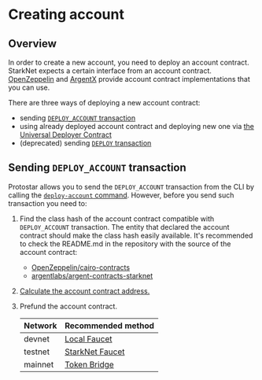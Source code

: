 # Creating account

## Overview

In order to create a new account, you need to deploy an account contract. StarkNet expects a certain interface from an account contract. [OpenZeppelin](https://github.com/OpenZeppelin/cairo-contracts/blob/main/src/openzeppelin/account/presets/Account.cairo) and [ArgentX](https://github.com/argentlabs/argent-contracts-starknet/blob/develop/contracts/account/ArgentAccount.cairo) provide account contract implementations that you can use.

There are three ways of deploying a new account contract:
- sending [`DEPLOY_ACCOUNT` transaction](https://github.com/starkware-libs/cairo-lang/releases/tag/v0.10.1)
- using already deployed account contract and deploying new one via [the Universal Deployer Contract](https://community.starknet.io/t/universal-deployer-contract-proposal/1864)
- (deprecated) sending [`DEPLOY` transaction](https://docs.starknet.io/documentation/develop/Blocks/transactions/#deploy_transaction)

## Sending `DEPLOY_ACCOUNT` transaction 

Protostar allows you to send the `DEPLOY_ACCOUNT` transaction from the CLI by calling the [`deploy-account` command](/docs/cli-reference#deploy-account).
However, before you send such transaction you need to:
1. Find the class hash of the account contract compatible with `DEPLOY_ACCOUNT` transaction. The entity that declared the account contract should make the class hash easily available. It's recommended to check the README.md in the repository with the source of the account contract:
   - [OpenZeppelin/cairo-contracts](https://github.com/OpenZeppelin/cairo-contracts)
   - [argentlabs/argent-contracts-starknet](https://github.com/argentlabs/argent-contracts-starknet)
2. [Calculate the account contract address.](https://github.com/starkware-libs/cairo-lang/blob/ed6cf8d6cec50a6ad95fa36d1eb4a7f48538019e/src/starkware/starknet/services/api/gateway/contract_address.py#L12)
3. Prefund the account contract.
   
    | Network | Recommended method                                                                               |
    | ------- | ------------------------------------------------------------------------------------------------ |
    | devnet  | [Local Faucet](https://shard-labs.github.io/starknet-devnet/docs/guide/mint-token)               |
    | testnet | [StarkNet Faucet](https://faucet.goerli.starknet.io/)                                            |
    | mainnet | [Token Bridge](https://docs.starknet.io/documentation/develop/L1-L2_Communication/token-bridge/) |

